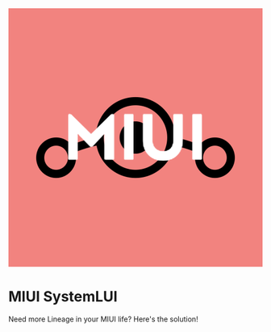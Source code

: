 <img src="media/logo.png" width="1024" height="512">

# MIUI SystemLUI
Need more Lineage in your MIUI life? Here's the solution!
